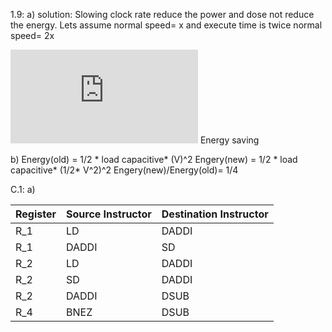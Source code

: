 1.9: a)
solution:
Slowing clock rate reduce the power and dose not reduce the energy. 
Lets assume normal speed= x and execute time is twice normal speed= 2x 

![first equation](https://latex.codecogs.com/gif.latex?%5Cfrac%7B2x-x%7D%7B2x%7D%3D%5Cfrac%7B1%7D%7B2%7D*100%3D%2050%20percent)  Energy saving

b) Energy(old) = 1/2 * load capacitive* (V)^2
   Engery(new) = 1/2 * load capacitive* (1/2* V^2)^2 
   Engery(new)/Energy(old)= 1/4
   
C.1: a)
    
|Register|Source Instructor|Destination Instructor|
|--------|---------|---------|
|R_1|LD|DADDI|
|R_1|DADDI|SD|
|R_2|LD|DADDI|
|R_2|SD|DADDI|
|R_2|DADDI|DSUB|
|R_4|BNEZ|DSUB|




   
   
   

   
     
